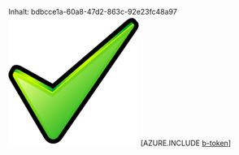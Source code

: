 Inhalt: bdbcce1a-60a8-47d2-863c-92e23fc48a97![Bild](def6caf6-54c9-4e6b-bda0-85511bde8826.png)
[AZURE.INCLUDE [b-token](e625bc1f-2fe0-4a14-97d9-7781c532550a.md)]
